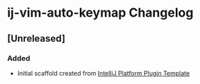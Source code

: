 <!-- Keep a Changelog guide -> https://keepachangelog.com -->

# ij-vim-auto-keymap Changelog

## [Unreleased]
### Added
- Initial scaffold created from [IntelliJ Platform Plugin Template](https://github.com/JetBrains/intellij-platform-plugin-template)

